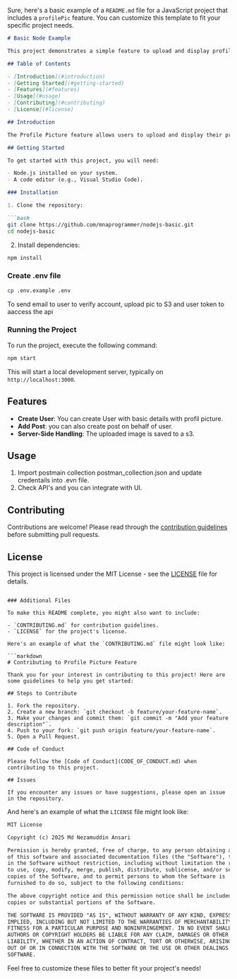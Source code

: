 Sure, here's a basic example of a `README.md` file for a JavaScript project that includes a `profilePic` feature. You can customize this template to fit your specific project needs.

```markdown
# Basic Node Example

This project demonstrates a simple feature to upload and display profile pictures using JavaScript.

## Table of Contents

- [Introduction](#introduction)
- [Getting Started](#getting-started)
- [Features](#features)
- [Usage](#usage)
- [Contributing](#contributing)
- [License](#license)

## Introduction

The Profile Picture feature allows users to upload and display their profile pictures. It includes a basic file upload functionality and a preview of the selected image before it is uploaded to the server.

## Getting Started

To get started with this project, you will need:

- Node.js installed on your system.
- A code editor (e.g., Visual Studio Code).

### Installation

1. Clone the repository:

```bash
git clone https://github.com/mnaprogrammer/nodejs-basic.git
cd nodejs-basic
```

2. Install dependencies:

```bash
npm install
```
### Create .env file
```bash
cp .env.example .env
```
To send email to user to verify account, upload pic to S3 and user token to aaccess the api

### Running the Project

To run the project, execute the following command:

```bash
npm start
```

This will start a local development server, typically on `http://localhost:3000`.

## Features

- **Create User**: You can create User with basic details with profil picture.
- **Add Post**: you can also create post on behalf of user.
- **Server-Side Handling**: The uploaded image is saved to a s3.

## Usage

1. Import postmain collection postman_collection.json and update credentails into .evn file.
2. Check API's and you can integrate with UI.

## Contributing

Contributions are welcome! Please read through the [contribution guidelines](CONTRIBUTING.md) before submitting pull requests.

## License

This project is licensed under the MIT License - see the [LICENSE](LICENSE) file for details.
```

### Additional Files

To make this README complete, you might also want to include:

- `CONTRIBUTING.md` for contribution guidelines.
- `LICENSE` for the project's license.

Here's an example of what the `CONTRIBUTING.md` file might look like:

```markdown
# Contributing to Profile Picture Feature

Thank you for your interest in contributing to this project! Here are some guidelines to help you get started:

## Steps to Contribute

1. Fork the repository.
2. Create a new branch: `git checkout -b feature/your-feature-name`.
3. Make your changes and commit them: `git commit -m "Add your feature description"`.
4. Push to your fork: `git push origin feature/your-feature-name`.
5. Open a Pull Request.

## Code of Conduct

Please follow the [Code of Conduct](CODE_OF_CONDUCT.md) when contributing to this project.

## Issues

If you encounter any issues or have suggestions, please open an issue in the repository.
```

And here's an example of what the `LICENSE` file might look like:

```markdown
MIT License

Copyright (c) 2025 Md Nezamuddin Ansari

Permission is hereby granted, free of charge, to any person obtaining a copy
of this software and associated documentation files (the "Software"), to deal
in the Software without restriction, including without limitation the rights
to use, copy, modify, merge, publish, distribute, sublicense, and/or sell
copies of the Software, and to permit persons to whom the Software is
furnished to do so, subject to the following conditions:

The above copyright notice and this permission notice shall be included in all
copies or substantial portions of the Software.

THE SOFTWARE IS PROVIDED "AS IS", WITHOUT WARRANTY OF ANY KIND, EXPRESS OR
IMPLIED, INCLUDING BUT NOT LIMITED TO THE WARRANTIES OF MERCHANTABILITY,
FITNESS FOR A PARTICULAR PURPOSE AND NONINFRINGEMENT. IN NO EVENT SHALL THE
AUTHORS OR COPYRIGHT HOLDERS BE LIABLE FOR ANY CLAIM, DAMAGES OR OTHER
LIABILITY, WHETHER IN AN ACTION OF CONTRACT, TORT OR OTHERWISE, ARISING FROM,
OUT OF OR IN CONNECTION WITH THE SOFTWARE OR THE USE OR OTHER DEALINGS IN THE
SOFTWARE.
```

Feel free to customize these files to better fit your project's needs!